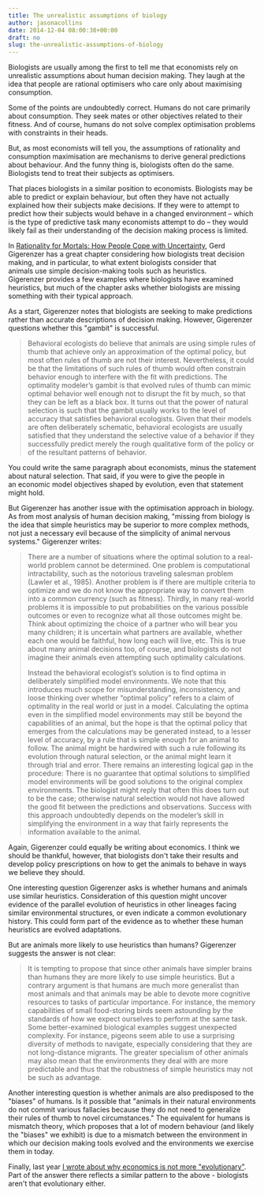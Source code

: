 ```yaml
---
title: The unrealistic assumptions of biology
author: jasonacollins
date: 2014-12-04 08:00:38+00:00
draft: no
slug: the-unrealistic-assumptions-of-biology
---
```


Biologists are usually among the first to tell me that economists rely on unrealistic assumptions about human decision making. They laugh at the idea that people are rational optimisers who care only about maximising consumption.

Some of the points are undoubtedly correct. Humans do not care primarily about consumption. They seek mates or other objectives related to their fitness. And of course, humans do not solve complex optimisation problems with constraints in their heads.

But, as most economists will tell you, the assumptions of rationality and consumption maximisation are mechanisms to derive general predictions about behaviour. And the funny thing is, biologists often do the same. Biologists tend to treat their subjects as optimisers.

That places biologists in a similar position to economists. Biologists may be able to predict or explain behaviour, but often they have not actually explained how their subjects make decisions. If they were to attempt to predict how their subjects would behave in a changed environment – which is the type of predictive task many economists attempt to do – they would likely fail as their understanding of the decision making process is limited.

In [Rationality for Mortals: How People Cope with Uncertainty](/gerd-gigerenzers-rationality-for-mortals-how-people-cope-with-uncertainty/), Gerd Gigerenzer has a great chapter considering how biologists treat decision making, and in particular, to what extent biologists consider that animals use simple decision-making tools such as heuristics. Gigerenzer provides a few examples where biologists have examined heuristics, but much of the chapter asks whether biologists are missing something with their typical approach.

As a start, Gigerenzer notes that biologists are seeking to make predictions rather than accurate descriptions of decision making. However, Gigerenzer questions whether this "gambit" is successful.

>Behavioral ecologists do believe that animals are using simple rules of thumb that achieve only an approximation of the optimal policy, but most often rules of thumb are not their interest. Nevertheless, it could be that the limitations of such rules of thumb would often constrain behavior enough to interfere with the fit with predictions. The optimality modeler’s gambit is that evolved rules of thumb can mimic optimal behavior well enough not to disrupt the fit by much, so that they can be left as a black box. It turns out that the power of natural selection is such that the gambit usually works to the level of accuracy that satisfies behavioral ecologists. Given that their models are often deliberately schematic, behavioral ecologists are usually satisfied that they understand the selective value of a behavior if they successfully predict merely the rough qualitative form of the policy or of the resultant patterns of behavior.</blockquote>

You could write the same paragraph about economists, minus the statement about natural selection. That said, if you were to give the people in an economic model objectives shaped by evolution, even that statement might hold.

But Gigerenzer has another issue with the optimisation approach in biology. As from most analysis of human decision making, "missing from biology is the idea that simple heuristics may be superior to more complex methods, not just a necessary evil because of the simplicity of animal nervous systems." Gigerenzer writes:

>There are a number of situations where the optimal solution to a real-world problem cannot be determined. One problem is computational intractability, such as the notorious traveling salesman problem (Lawler et al., 1985). Another problem is if there are multiple criteria to optimize and we do not know the appropriate way to convert them into a common currency (such as fitness). Thirdly, in many real-world problems it is impossible to put probabilities on the various possible outcomes or even to recognize what all those outcomes might be. Think about optimizing the choice of a partner who will bear you many children; it is uncertain what partners are available, whether each one would be faithful, how long each will live, etc. This is true about many animal decisions too, of course, and biologists do not imagine their animals even attempting such optimality calculations.
>
>Instead the behavioral ecologist’s solution is to find optima in deliberately simplified model environments. We note that this introduces much scope for misunderstanding, inconsistency, and loose thinking over whether “optimal policy” refers to a claim of optimality in the real world or just in a model. Calculating the optima even in the simplified model environments may still be beyond the capabilities of an animal, but the hope is that the optimal policy that emerges from the calculations may be generated instead, to a lesser level of accuracy, by a rule that is simple enough for an animal to follow. The animal might be hardwired with such a rule following its evolution through natural selection, or the animal might learn it through trial and error. There remains an interesting logical gap in the procedure: There is no guarantee that optimal solutions to simplified model environments will be good solutions to the original complex environments. The biologist might reply that often this does turn out to be the case; otherwise natural selection would not have allowed the good fit between the predictions and observations. Success with this approach undoubtedly depends on the modeler’s skill in simplifying the environment in a way that fairly represents the information available to the animal.

Again, Gigerenzer could equally be writing about economics. I think we should be thankful, however, that biologists don't take their results and develop policy prescriptions on how to get the animals to behave in ways we believe they should.

One interesting question Gigerenzer asks is whether humans and animals use similar heuristics. Consideration of this question might uncover evidence of the parallel evolution of heuristics in other lineages facing similar environmental structures, or even indicate a common evolutionary history. This could form part of the evidence as to whether these human heuristics are evolved adaptations.

But are animals more likely to use heuristics than humans? Gigerenzer suggests the answer is not clear:

>It is tempting to propose that since other animals have simpler brains than humans they are more likely to use simple heuristics. But a contrary argument is that humans are much more generalist than most animals and that animals may be able to devote more cognitive resources to tasks of particular importance. For instance, the memory capabilities of small food-storing birds seem astounding by the standards of how we expect ourselves to perform at the same task. Some better-examined biological examples suggest unexpected complexity. For instance, pigeons seem able to use a surprising diversity of methods to navigate, especially considering that they are not long-distance migrants. The greater specialism of other animals may also mean that the environments they deal with are more predictable and thus that the robustness of simple heuristics may not be such as advantage.

Another interesting question is whether animals are also predisposed to the "biases" of humans. Is it possible that "animals in their natural environments do not commit various fallacies because they do not need to generalize their rules of thumb to novel circumstances." The equivalent for humans is mismatch theory, which proposes that a lot of modern behaviour (and likely the "biases" we exhibit) is due to a mismatch between the environment in which our decision making tools evolved and the environments we exercise them in today.

Finally, last year [I wrote about why economics is not more "evolutionary"](https://jasoncollins.blog/why-isnt-economics-evolutionary/). Part of the answer there reflects a similar pattern to the above - biologists aren't that evolutionary either.
